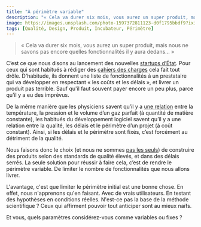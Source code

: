```yaml
---
title: "À périmètre variable"
description: "« Cela va durer six mois, vous aurez un super produit, mais nous ne savons pas encore quelles fonctionnalités il y aura dedans… »"
image: https://images.unsplash.com/photo-1597372811123-d0f1795bbdf9?ixid=MXwxMjA3fDB8MHxwaG90by1wYWdlfHx8fGVufDB8fHw%3D&ixlib=rb-1.2.1&auto=format&fit=crop&w=1200&q=80
tags: [Qualité, Design, Produit, Incubateur, Périmètre]
---
```


> « Cela va durer six mois, vous aurez un super produit, mais nous ne savons pas encore quelles fonctionnalités il y aura dedans… »

C’est ce que nous disons au lancement des nouvelles [startups d’État](https://beta.gouv.fr/startups/?incubateur=fabnumdef). Pour ceux qui sont habitués à rédiger des [cahiers des charges](https://f14e.fr/2019/11/29/cest-notre-metier/) cela fait tout drôle. D'habitude, ils donnent une liste de fonctionnalités à un prestataire qui va développer en respectant « les coûts et les délais », et livrer un produit pas terrible. Sauf qu'il faut souvent payer encore un peu plus, parce qu’il y a eu des imprévus.

De la même manière que les physiciens savent qu’il y a [une relation](https://fr.wikipedia.org/wiki/Loi_des_gaz_parfaits) entre la température, la pression et le volume d’un gaz parfait (à quantité de matière constante), les habitués du développement logiciel savent qu’il y a une relation entre la qualité, les délais et le périmètre d’un projet (à coût constant). Ainsi, si les délais et le périmètre sont fixés, c’est forcément au détriment de la qualité.

Nous faisons donc le choix (et nous ne sommes [pas les seuls](https://basecamp.com/shapeup/1.2-chapter-03#fixed-time-variable-scope)) de construire des produits selon des standards de qualité élevés, et dans des délais serrés. La seule solution pour réussir à faire cela, c’est de rendre le périmètre variable. De limiter le nombre de fonctionnalités que nous allons livrer.

L'avantage, c'est que limiter le périmètre initial est une bonne chose. En effet, nous n'apprenons qu'en faisant. Avec de vrais utilisateurs. En testant des hypothèses en conditions réelles. N'est-ce pas la base de la méthode scientifique ? Ceux qui affirment pouvoir tout anticiper sont au mieux naïfs.

Et vous, quels paramètres considérez-vous comme variables ou fixes ?
